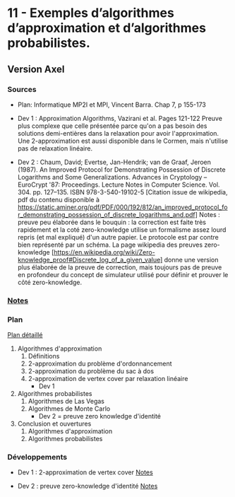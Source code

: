 # 11 - Exemples d’algorithmes d’approximation et d’algorithmes probabilistes. #

## Version Axel ##

### Sources ###

- Plan: Informatique MP2I et MPI, Vincent Barra. Chap 7, p 155-173

- Dev 1 : Approximation Algorithms, Vazirani et al. Pages 121-122
  Preuve plus complexe que celle présentée parce qu'on a pas besoin des solutions demi-entières dans la relaxation pour avoir l'approximation.
  Une 2-approximation est aussi disponible dans le Cormen, mais n'utilise pas de relaxation linéaire.

- Dev 2 : Chaum, David; Evertse, Jan-Hendrik; van de Graaf, Jeroen (1987). An Improved Protocol for Demonstrating Possession of Discrete Logarithms and Some Generalizations. Advances in Cryptology – EuroCrypt '87: Proceedings. Lecture Notes in Computer Science. Vol. 304. pp. 127–135. ISBN 978-3-540-19102-5 [Citation issue de wikipedia, pdf du contenu disponible à https://static.aminer.org/pdf/PDF/000/192/812/an_improved_protocol_for_demonstrating_possession_of_discrete_logarithms_and.pdf]
  Notes : preuve peu élaborée dans le bouquin : la correction est faite très rapidement et la coté zero-knowledge utilise un formalisme assez lourd repris (et mal expliqué) d'un autre papier.
  Le protocole est par contre bien représenté par un schéma. La page wikipedia des preuves zero-knowledge [https://en.wikipedia.org/wiki/Zero-knowledge_proof#Discrete_log_of_a_given_value] donne une version plus élaborée de la preuve de correction, mais toujours pas de preuve en profondeur du concept de simulateur utilisé pour définir et prouver le côté zero-knowledge.

### [Notes](notesAK.md) ###

### Plan ###

[Plan détaillé](planAK.pdf)

1. Algorithmes d'approximation
   1. Définitions
   2. 2-approximation du problème d'ordonnancement
   3. 2-approximation du problème du sac à dos
   4. 2-approximation de vertex cover par relaxation linéaire
	  * Dev 1
2. Algorithmes probabilistes
   1. Algorithmes de Las Vegas
   2. Algorithmes de Monte Carlo
	  * Dev 2 = preuve zero knowledge d'identité
3. Conclusion et ouvertures
   1. Algorithmes d'approximation
   2. Algorithmes probabilistes

### Développements ###

- Dev 1 : 2-approximation de vertex cover
  [Notes](AK-vertex_cover.pdf)

- Dev 2 : preuve zero-knowledge d'identité
  [Notes](AK-preuve_identite.pdf)
